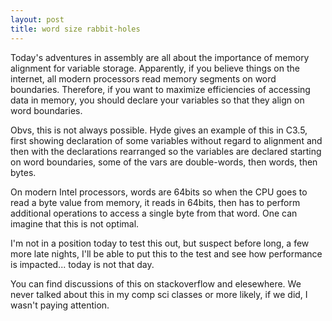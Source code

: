 ```yaml
---
layout: post
title: word size rabbit-holes
---
```


Today's adventures in assembly are all about the importance of memory alignment for variable storage. Apparently, if you believe things on the internet, all modern processors read memory segments on word boundaries. Therefore, if you want to maximize efficiencies of accessing data in memory, you should declare your variables so that they align on word boundaries.

Obvs, this is not always possible. Hyde gives an example of this in C3.5, first showing declaration of some variables without regard to alignment and then with the declarations rearranged so the variables are declared starting on word boundaries, some of the vars are double-words, then words, then bytes.

On modern Intel processors, words are 64bits so when the CPU goes to read a byte value from memory, it reads in 64bits, then has to perform additional operations to access a single byte from that word. One can imagine that this is not optimal.

I'm not in a position today to test this out, but suspect before long, a few more late nights, I'll be able to put this to the test and see how performance is impacted... today is not that day.

You can find discussions of this on stackoverflow and elesewhere. We never talked about this in my comp sci classes or more likely, if we did, I wasn't paying attention.